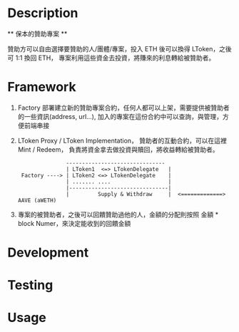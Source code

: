 # Description

** 保本的贊助專案 **

贊助方可以自由選擇要贊助的人/團體/專案，投入 ETH 後可以換得 LToken，之後可 1:1 換回 ETH，
專案利用這些資金去投資，將賺來的利息轉給被贊助者。

# Framework

1.  Factory 部署建立新的贊助專案合約，任何人都可以上架，需要提供被贊助者的一些資訊(address, url...),
    加入的專案在這份合約中可以查詢，與管理，方便前端串接
2.  LToken Proxy / LToken Implementation， 贊助者的互動合約，可以在這裡 Mint / Redeem，
    負責將資金拿去做投資與贖回，將收益轉給被贊助者。

                       -------------------------------
                       | LToken1  <=> LTokenDelegate   |
         Factory ----> | LToken2 <=> LTokenDelegate    |
                       | ....... ....                  |
                       |-------------------------------|
                       |         Supply & Withdraw     |  <=============> AAVE (aWETH)

3.  專案的被贊助者，之後可以回饋贊助過他的人，金額的分配則按照 金額 \* block Numer，來決定能收到的回饋金額

# Development

# Testing

# Usage
